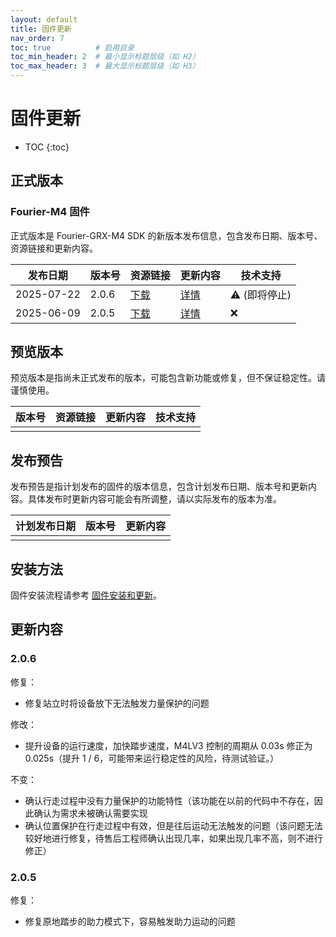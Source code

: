 ```yaml
---
layout: default
title: 固件更新
nav_order: 7
toc: true          # 启用目录
toc_min_header: 2  # 最小显示标题层级（如 H2）
toc_max_header: 3  # 最大显示标题层级（如 H3）
---
```


# 固件更新

* TOC
{:toc}

## 正式版本

### Fourier-M4 固件

正式版本是 Fourier-GRX-M4 SDK 的新版本发布信息，包含发布日期、版本号、资源链接和更新内容。

| 发布日期       | 版本号   | 资源链接                                                                                  | 更新内容                                  | 技术支持       |
|------------|-------|---------------------------------------------------------------------------------------|---------------------------------------|------------|
| 2025-07-22 | 2.0.6 | [下载](https://fourier-m4-1302548221.cos.ap-shanghai.myqcloud.com/fourier-m4-2.0.6.deb) | [详情](/fourier-grx-M4/docs/update#206) | ⚠️  (即将停止) |
| 2025-06-09 | 2.0.5 | [下载](https://fourier-m4-1302548221.cos.ap-shanghai.myqcloud.com/fourier-m4-2.0.5.deb) | [详情](/fourier-grx-M4/docs/update#205) | ❌          |

## 预览版本

预览版本是指尚未正式发布的版本，可能包含新功能或修复，但不保证稳定性。请谨慎使用。

| 版本号 | 资源链接 | 更新内容 | 技术支持 |
|-----|------|------|------|
|     |      |      |

## 发布预告

发布预告是指计划发布的固件的版本信息，包含计划发布日期、版本号和更新内容。具体发布时更新内容可能会有所调整，请以实际发布的版本为准。

| 计划发布日期 | 版本号 | 更新内容 |
|--------|-----|------|
|        |     |      |

## 安装方法

固件安装流程请参考 [固件安装和更新](/fourier-grx-M4/docs/usage#固件安装和更新)。

## 更新内容

### 2.0.6

修复：

- 修复站立时将设备放下无法触发力量保护的问题

修改：

- 提升设备的运行速度，加快踏步速度，M4LV3 控制的周期从 0.03s 修正为 0.025s（提升 1 / 6，可能带来运行稳定性的风险，待测试验证。）

不变：

- 确认行走过程中没有力量保护的功能特性（该功能在以前的代码中不存在，因此确认为需求未被确认需要实现
- 确认位置保护在行走过程中有效，但是往后运动无法触发的问题（该问题无法较好地进行修复，待售后工程师确认出现几率，如果出现几率不高，则不进行修正）

### 2.0.5

修复：

- 修复原地踏步的助力模式下，容易触发助力运动的问题